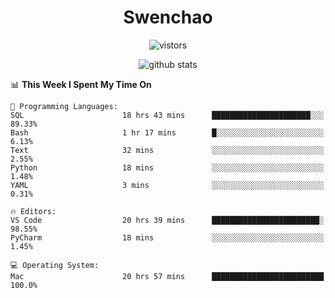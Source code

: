 <h1 align="center">Swenchao</h3>

<p align="center">
  <img src="https://visitor-badge.glitch.me/badge?page_id=Swenchao" alt="vistors" />
</p>

<p align="center">
  <img src="https://github-readme-stats.vercel.app/api?username=Swenchao&count_private=true&show_icons=true&theme=vue-dark&hide_title=true" alt="github stats" />
</p>

<!--START_SECTION:waka-->
📊 **This Week I Spent My Time On** 

```text
💬 Programming Languages: 
SQL                      18 hrs 43 mins      ██████████████████████░░░   89.33% 
Bash                     1 hr 17 mins        █░░░░░░░░░░░░░░░░░░░░░░░░   6.13% 
Text                     32 mins             ░░░░░░░░░░░░░░░░░░░░░░░░░   2.55% 
Python                   18 mins             ░░░░░░░░░░░░░░░░░░░░░░░░░   1.48% 
YAML                     3 mins              ░░░░░░░░░░░░░░░░░░░░░░░░░   0.31%

🔥 Editors: 
VS Code                  20 hrs 39 mins      ████████████████████████░   98.55% 
PyCharm                  18 mins             ░░░░░░░░░░░░░░░░░░░░░░░░░   1.45%

💻 Operating System: 
Mac                      20 hrs 57 mins      █████████████████████████   100.0%

```


<!--END_SECTION:waka-->

